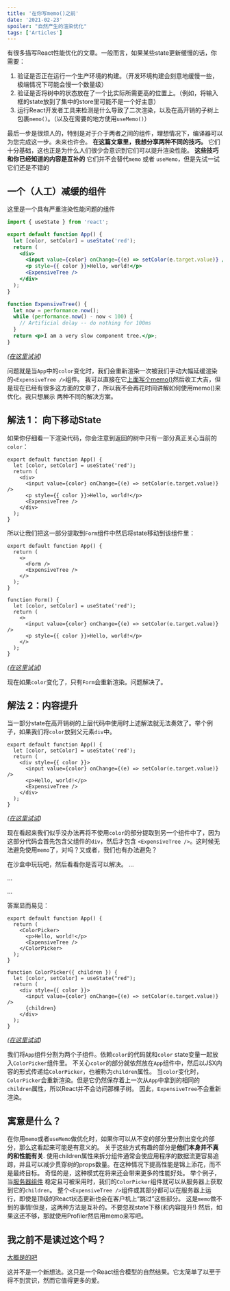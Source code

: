```yaml
---
title: '在你写memo()之前'
date: '2021-02-23'
spoiler: "自然产生的渲染优化"
tags: ['Articles']
---
```


有很多描写React性能优化的文章。一般而言，如果某些state更新缓慢的话，你需要：

1. 验证是否正在运行一个生产环境的构建。（开发环境构建会刻意地缓慢一些，极端情况下可能会慢一个数量级）
2. 验证是否将树中的状态放在了一个比实际所需更高的位置上。（例如，将输入框的state放到了集中的store里可能不是一个好主意）
3. 运行React开发者工具来检测是什么导致了二次渲染，以及在高开销的子树上包裹`memo()`。（以及在需要的地方使用`useMemo()`）


最后一步是很烦人的，特别是对于介于两者之间的组件，理想情况下，编译器可以为您完成这一步。未来也许会。
**在这篇文章里，我想分享两种不同的技巧。** 它们十分基础，这也正是为什么人们很少会意识到它们可以提升渲染性能。
**这些技巧和你已经知道的内容是互补的** 它们并不会替代`memo` 或者 `useMemo`，但是先试一试它们还是不错的

## 一个（人工）减缓的组件

这里是一个具有严重渲染性能问题的组件

```jsx
import { useState } from 'react';

export default function App() {
  let [color, setColor] = useState('red');
  return (
    <div>
      <input value={color} onChange={(e) => setColor(e.target.value)} />
      <p style={{ color }}>Hello, world!</p>
      <ExpensiveTree />
    </div>
  );
}

function ExpensiveTree() {
  let now = performance.now();
  while (performance.now() - now < 100) {
    // Artificial delay -- do nothing for 100ms
  }
  return <p>I am a very slow component tree.</p>;
}
```


*([在这里试试](https://codesandbox.io/s/frosty-glade-m33km?file=/src/App.js:23-513))*


问题就是当`App`中的`color`变化时，我们会重新渲染一次被我们手动大幅延缓渲染的`<ExpensiveTree />`组件。
我可以直接在它[上面写个memo()](https://codesandbox.io/s/amazing-shtern-61tu4?file=/src/App.js)然后收工大吉，但是现在已经有很多这方面的文章了，所以我不会再花时间讲解如何使用memo()来优化。我只想展示
两种不同的解决方案。


## 解法 1： 向下移动State

如果你仔细看一下渲染代码，你会注意到返回的树中只有一部分真正关心当前的`color`：
```jsx{2,5-6}
export default function App() {
  let [color, setColor] = useState('red');
  return (
    <div>
      <input value={color} onChange={(e) => setColor(e.target.value)} />
      <p style={{ color }}>Hello, world!</p>
      <ExpensiveTree />
    </div>
  );
}
```

所以让我们把这一部分提取到`Form`组件中然后将state移动到该组件里：
```jsx{4,11,14,15}
export default function App() {
  return (
    <>
      <Form />
      <ExpensiveTree />
    </>
  );
}

function Form() {
  let [color, setColor] = useState('red');
  return (
    <>
      <input value={color} onChange={(e) => setColor(e.target.value)} />
      <p style={{ color }}>Hello, world!</p>
    </>
  );
}
```

*([在这里试试](https://codesandbox.io/s/billowing-wood-1tq2u?file=/src/App.js:64-380))*

现在如果`color`变化了，只有`Form`会重新渲染。问题解决了。

## 解法 2：内容提升

当一部分state在高开销树的上层代码中使用时上述解法就无法奏效了。举个例子，如果我们将`color`放到父元素`div`中。
```jsx{2,4}
export default function App() {
  let [color, setColor] = useState('red');
  return (
    <div style={{ color }}>
      <input value={color} onChange={(e) => setColor(e.target.value)} />
      <p>Hello, world!</p>
      <ExpensiveTree />
    </div>
  );
}
```

*([在这里试试](https://codesandbox.io/s/bold-dust-0jbg7?file=/src/App.js:58-313))*

现在看起来我们似乎没办法再将不使用`color`的部分提取到另一个组件中了，因为这部分代码会首先包含父组件的`div`，然后才包含
`<ExpensiveTree />`。这时候无法避免使用`memo`了，对吗？又或者，我们也有办法避免？



在沙盒中玩玩吧，然后看看你是否可以解决。
...

...

...


答案显而易见：
```jsx{4,5,10,15}
export default function App() {
  return (
    <ColorPicker>
      <p>Hello, world!</p>
      <ExpensiveTree />
    </ColorPicker>
  );
}

function ColorPicker({ children }) {
  let [color, setColor] = useState("red");
  return (
    <div style={{ color }}>
      <input value={color} onChange={(e) => setColor(e.target.value)} />
      {children}
    </div>
  );
}
```

*([在这里试试](https://codesandbox.io/s/wonderful-banach-tyfr1?file=/src/App.js:58-423))*


我们将`App`组件分割为两个子组件。依赖`color`的代码就和`color` state变量一起放入`ColorPicker`组件里。
不关心`color`的部分就依然放在`App`组件中，然后以JSX内容的形式传递给`ColorPicker`，也被称为`children`属性。
当`color`变化时，`ColorPicker`会重新渲染。但是它仍然保存着上一次从`App`中拿到的相同的`children`属性，所以React并不会访问那棵子树。
因此，`ExpensiveTree`不会重新渲染。

## 寓意是什么？

在你用`memo`或者`useMemo`做优化时，如果你可以从不变的部分里分割出变化的部分，那么这看起来可能是有意义的。
关于这些方式有趣的部分是**他们本身并不真的和性能有关**. 使用children属性来拆分组件通常会使应用程序的数据流更容易追踪，并且可以减少贯穿树的props数量。在这种情况下提高性能是锦上添花，而不是最终目标。
奇怪的是，这种模式在将来还会带来更多的性能好处。
举个例子，当[服务器组件](https://reactjs.org/blog/2020/12/21/data-fetching-with-react-server-components.html) 稳定且可被采用时，我们的`ColorPicker`组件就可以从服务器上获取到它的`children`。
整个`<ExpensiveTree />`组件或其部分都可以在服务器上运行，即使是顶级的React状态更新也会在客户机上“跳过”这些部分。
这是`memo`做不到的事情!但是，这两种方法是互补的。不要忽视state下移(和内容提升!)
然后，如果这还不够，那就使用Profiler然后用memo来写吧。

## 我之前不是读过这个吗？

[大概是的吧](https://kentcdodds.com/blog/optimize-react-re-renders)

这并不是一个新想法。这只是一个React组合模型的自然结果。它太简单了以至于得不到赏识，然而它值得更多的爱。
